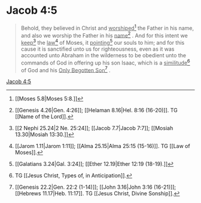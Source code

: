 # Jacob 4:5

> Behold, they believed in Christ and <u>worshiped</u>[^a] the Father in his name, and also we worship the Father in his <u>name</u>[^b] . And for this intent we <u>keep</u>[^c] the <u>law</u>[^d] of Moses, it <u>pointing</u>[^e] our souls to him; and for this cause it is sanctified unto us for righteousness, even as it was accounted unto Abraham in the wilderness to be obedient unto the commands of God in offering up his son Isaac, which is a <u>similitude</u>[^f] of God and his <u>Only Begotten Son</u>[^g] .

[Jacob 4:5](https://www.churchofjesuschrist.org/study/scriptures/bofm/jacob/4?lang=eng&id=p5#p5)


[^a]: [[Moses 5.8|Moses 5:8.]]
[^b]: [[Genesis 4.26|Gen. 4:26]]; [[Helaman 8.16|Hel. 8:16 (16-20)]]. TG [[Name of the Lord]].
[^c]: [[2 Nephi 25.24|2 Ne. 25:24]]; [[Jacob 7.7|Jacob 7:7]]; [[Mosiah 13.30|Mosiah 13:30.]]
[^d]: [[Jarom 1.11|Jarom 1:11]]; [[Alma 25.15|Alma 25:15 (15-16)]]. TG [[Law of Moses]].
[^e]: [[Galatians 3.24|Gal. 3:24]]; [[Ether 12.19|Ether 12:19 (18-19).]]
[^f]: TG [[Jesus Christ, Types of, in Anticipation]].
[^g]: [[Genesis 22.2|Gen. 22:2 (1-14)]]; [[John 3.16|John 3:16 (16-21)]]; [[Hebrews 11.17|Heb. 11:17]]. TG [[Jesus Christ, Divine Sonship]].
